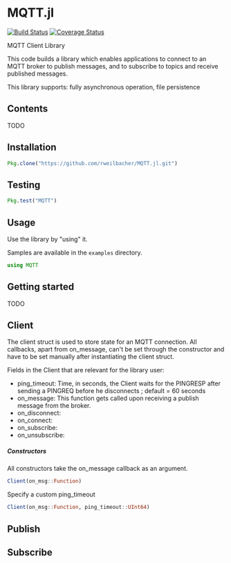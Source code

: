 # MQTT.jl

[![Build Status](https://travis-ci.org/rweilbacher/MQTT.jl.svg?branch=master)](https://travis-ci.org/rweilbacher/MQTT.jl)
[![Coverage Status](https://coveralls.io/repos/github/kivaari/MQTT.jl/badge.svg?branch=master)](https://coveralls.io/github/kivaari/MQTT.jl?branch=master)

MQTT Client Library

This code builds a library which enables applications to connect to an MQTT broker to publish messages, and to subscribe to topics and receive published messages.

This library supports: fully asynchronous operation, file persistence

Contents
--------
 TODO

Installation
------------
```julia
Pkg.clone("https://github.com/rweilbacher/MQTT.jl.git")
```
Testing
-------
```julia
Pkg.test("MQTT")
```
Usage
-----
Use the library by "using" it.

Samples are available in the `examples` directory.
```julia
using MQTT
```

## Getting started
TODO

## Client
The client struct is used to store state for an MQTT connection. All callbacks, apart from on_message, can't be set through the constructor and have to be set manually after instantiating the client struct.

Fields in the Client that are relevant for the library user:
* ping_timeout: Time, in seconds, the Client waits for the PINGRESP after sending a PINGREQ before he disconnects ; default = 60 seconds
* on_message: This function gets called upon receiving a publish message from the broker.
* on_disconnect:
* on_connect: 
* on_subscribe:
* on_unsubscribe: 

##### Constructors
All constructors take the on_message callback as an argument.

```julia
Client(on_msg::Function)
```

Specify a custom ping_timeout
```julia
Client(on_msg::Function, ping_timeout::UInt64)
```

## Publish

## Subscribe

```julia
```